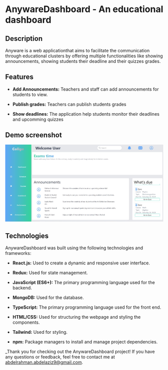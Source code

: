 # AnywareDashboard - An educational dashboard


## Description

Anyware is a web applicationthat aims to facilitate the communication through educational clusters by offering multiple functionalities
like showing announcements, showing students their deadline and their quizzes grades.


## Features

- **Add Announcements:** Teachers and staff can add announcements for students to view.

- **Publish grades:** Teachers can publish students grades

- **Show deadlines:** The application help students monitor their deadlines and upcomming quizzes

## Demo screenshot

![AnywareDashboard Demo](Capture.JPG)


## Technologies

AnywareDashboard was built using the following technologies and frameworks:

- **React.js:** Used to create a dynamic and responsive user interface.

- **Redux:** Used for state management.

- **JavaScript (ES6+):** The primary programming language used for the backend.

- **MongoDB:** Used for the database.

- **TypeScript:** The primary programming language used for the front end.

- **HTML/CSS:** Used for structuring the webpage and styling the components.

- **Tailwind:** Used for styling.

- **npm:** Package managers to install and manage project dependencies.


_Thank you for checking out the AnywareDashboard project! If you have any questions or feedback, feel free to contact me at abdelrahman.abdelaziz9@gmail.com.



